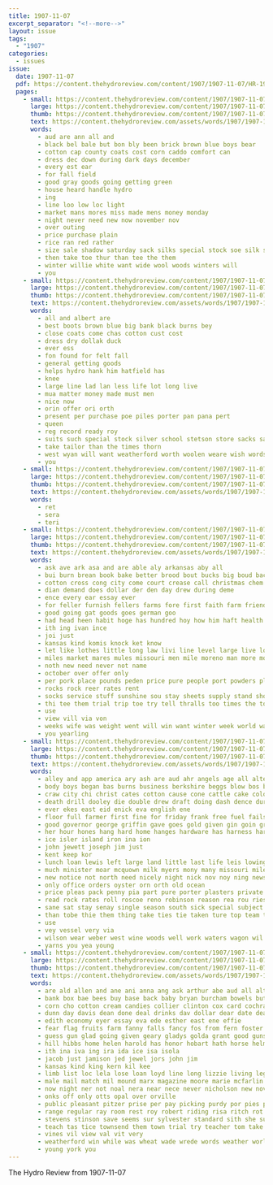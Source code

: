```yaml
---
title: 1907-11-07
excerpt_separator: "<!--more-->"
layout: issue
tags:
  - "1907"
categories:
  - issues
issue:
  date: 1907-11-07
  pdf: https://content.thehydroreview.com/content/1907/1907-11-07/HR-1907-11-07.pdf
  pages:
    - small: https://content.thehydroreview.com/content/1907/1907-11-07/small/HR-1907-11-07-01.jpg
      large: https://content.thehydroreview.com/content/1907/1907-11-07/large/HR-1907-11-07-01.jpg
      thumb: https://content.thehydroreview.com/content/1907/1907-11-07/thumbnails/HR-1907-11-07-01.jpg
      text: https://content.thehydroreview.com/assets/words/1907/1907-11-07/HR-1907-11-07-01.txt
      words:
        - aud are ann all and
        - black bel bale but bon bly been brick brown blue boys bear
        - cotton cap county coats cost corn caddo comfort can
        - dress dec down during dark days december
        - every est ear
        - for fall field
        - good gray goods going getting green
        - house heard handle hydro
        - ing
        - line loo low loc light
        - market mans mores miss made mens money monday
        - night never need new now november nov
        - over outing
        - price purchase plain
        - rice ran red rather
        - size sale shadow saturday sack silks special stock soe silk suits socks save soc sell
        - then take toe thur than tee the them
        - winter willie white want wide wool woods winters will
        - you
    - small: https://content.thehydroreview.com/content/1907/1907-11-07/small/HR-1907-11-07-02.jpg
      large: https://content.thehydroreview.com/content/1907/1907-11-07/large/HR-1907-11-07-02.jpg
      thumb: https://content.thehydroreview.com/content/1907/1907-11-07/thumbnails/HR-1907-11-07-02.jpg
      text: https://content.thehydroreview.com/assets/words/1907/1907-11-07/HR-1907-11-07-02.txt
      words:
        - all and albert are
        - best boots brown blue big bank black burns bey
        - close coats come chas cotton cust cost
        - dress dry dollak duck
        - ever ess
        - fon found for felt fall
        - general getting goods
        - helps hydro hank him hatfield has
        - knee
        - large line lad lan less life lot long live
        - mua matter money made must men
        - nice now
        - orin offer ori orth
        - present per purchase poe piles porter pan pana pert
        - queen
        - reg record ready roy
        - suits such special stock silver school stetson store sacks saving save soe suit state silks sand styles sale
        - take tailor than the times thorn
        - west wyan will want weatherford worth woolen weare wish words
        - you
    - small: https://content.thehydroreview.com/content/1907/1907-11-07/small/HR-1907-11-07-03.jpg
      large: https://content.thehydroreview.com/content/1907/1907-11-07/large/HR-1907-11-07-03.jpg
      thumb: https://content.thehydroreview.com/content/1907/1907-11-07/thumbnails/HR-1907-11-07-03.jpg
      text: https://content.thehydroreview.com/assets/words/1907/1907-11-07/HR-1907-11-07-03.txt
      words:
        - ret
        - sera
        - teri
    - small: https://content.thehydroreview.com/content/1907/1907-11-07/small/HR-1907-11-07-04.jpg
      large: https://content.thehydroreview.com/content/1907/1907-11-07/large/HR-1907-11-07-04.jpg
      thumb: https://content.thehydroreview.com/content/1907/1907-11-07/thumbnails/HR-1907-11-07-04.jpg
      text: https://content.thehydroreview.com/assets/words/1907/1907-11-07/HR-1907-11-07-04.txt
      words:
        - ask ave ark asa and are able aly arkansas aby all
        - bui burn brean book bake better brood bout bucks big boud backs boys but been bus bible buy belong business bird bank beard
        - cotton cross cong city come court crease call christmas chem cal chan china cashier can church cause
        - dian demand does dollar der den day drew during deme
        - ence every ear essay ever
        - for feller furnish fellers farms fore first faith farm friends fill from fever fife face flood fancy few
        - good going gat goods goes german goo
        - had head heen habit hoge has hundred hoy how him haft health hand hands her henke hills hydro homes homa heaven heard home
        - ith ing ivan ince
        - joi just
        - kansas kind komis knock ket know
        - let like lothes little long law livi line level large live look last lord
        - miles market mares mules missouri men mile moreno man more money mere miller males mule mar much many may
        - noth new need never not name
        - october over offer only
        - per pork place pounds peden price pure people port powders plan pick paper por pace present post poor parmer
        - rocks rock reer rates rent
        - socks service stuff sunshine sou stay sheets supply stand show shire south sell side special slaughter standard starts stock sup soe such seen see seem states season store
        - thi tee them trial trip toe try tell thralls too times the tol take than texas tex
        - use
        - view vill via von
        - weeks wife was weight went will win want winter week world walk work with worth wears
        - you yearling
    - small: https://content.thehydroreview.com/content/1907/1907-11-07/small/HR-1907-11-07-05.jpg
      large: https://content.thehydroreview.com/content/1907/1907-11-07/large/HR-1907-11-07-05.jpg
      thumb: https://content.thehydroreview.com/content/1907/1907-11-07/thumbnails/HR-1907-11-07-05.jpg
      text: https://content.thehydroreview.com/assets/words/1907/1907-11-07/HR-1907-11-07-05.txt
      words:
        - alley and app america ary ash are aud ahr angels age all alter agen arthur ago
        - body boys began bas burns business berkshire beggs blow bos brown beh brick brother been back brakebill best broom baby baie barg board big bowling bank bean buy binder buggy broadway
        - craw city chi christ cates cotton cause cone cattle cake colony cure cor call church cravin care cava carly col cost change cold charles confidential chet charlie coe clerkin cal car counts clay county corn collins come christmas
        - death drill dooley die double drew draft doing dash dence during dance der dae doty date daughter dewey deak day
        - ever ekes east eid enick eva english ene
        - floor full farmer first fine for friday frank free fuel fails fresh friends firm fruit fin falls fever foss from frantz farm fire
        - good governor george griffin gave goes gold given gin goin grate groom
        - her hour hones hang hard home hanges hardware has harness har house how henke hot hope hoe had hinton husk heater hydro harrow hunting held harry habit half height
        - ice isler island iron ina ion
        - john jewett joseph jim just
        - kent keep kor
        - lunch loan lewis left large land little last life leis lowing like litt lister line lodge lower
        - much minister moar mcquown milk myers mony many missouri miles miss mens mess monday milch market meter moun made money mee mare mey mere most mccullock mule
        - new notice not north need nicely night nick nov noy ning news necessary now
        - only office orders oyster orn orth old ocean
        - price pleas pack penny pia part pure porter plasters private paper past people pera pay prete poland polite pair payment pee page pope pot prisco
        - read rock rates roll roscoe reno robinson reason rea rou ries ready rinearson rold riding roads reid route robert rest rey rocky rowan rays
        - sane sat stay senay single season south sick special subject second sed shonkwiler suter seed seats suit short see stock sheller save supper school such stroy soon shape shell store service slow strong steady sealy shells shoe sum set steel street sale snapp stage saving stand side sell sunday
        - than tobe thie them thing take ties tie taken ture top team tree trip town tat try thou tag trout the tee tobacco too
        - use
        - vey vessel very via
        - wilson wear weber west wine woods well work waters wagon wil with williams western worth wood win walks want wife white was while week weeks window will way wellman wheat
        - yarns you yea young
    - small: https://content.thehydroreview.com/content/1907/1907-11-07/small/HR-1907-11-07-06.jpg
      large: https://content.thehydroreview.com/content/1907/1907-11-07/large/HR-1907-11-07-06.jpg
      thumb: https://content.thehydroreview.com/content/1907/1907-11-07/thumbnails/HR-1907-11-07-06.jpg
      text: https://content.thehydroreview.com/assets/words/1907/1907-11-07/HR-1907-11-07-06.txt
      words:
        - are ald allen and ane ani anna ang ask arthur abe aud all alten aban agent
        - bank box bae bees buy base back baby bryan burcham bowels butter bright bout big bread but borsa bur barr born breeding beat bee bandy bessie been brown best barnes bradley ben
        - corn cho cotton cream candies collier clinton cox card cochran cant cost cough coats crooke ching church county clint can carrier collins confidential cases cash claude city crooks cora choice call col clara crier car coe comes cold
        - dunn day davis dean done deal drinks dav dollar dear date dearborn days dane down dew
        - edith economy eyer essay eva ede esther east ene effie
        - fear flag fruits farm fanny falls fancy fos from fern foster forest fred free fruit felton first for fitzpatrick fine fast friday
        - guess gun glad going given geary gladys golda grant good guns griffin german gray goods getting
        - hill hibbs home helen harold has honor hobart hath horse helm had her harry henke hunter hope happy hoyt horace hafer hastings hinton herndon homa haigh hey hanes hydro herbert hungate hazell hart hoh head hon
        - ith ina iva ing ira ida ice isa isola
        - jacob just jamison jed jewel jors john jim
        - kansas kind king kern kil kee
        - limb list loc lela lose loan loyd line long lizzie living leggins life last longer lot light left lavern large little laxa
        - male mail match mil mound marx magazine moore marie mcfarlin mullendore mabel mildred morgan much mise mens monday myrtle meck morning man missouri money myers most marvil mighty miss miller
        - now night ner not noal nera near nece never nicholson new nov nice nim nat need nellie
        - onks off only otts opal over orville
        - public pleasant pitzer prise per pay picking purdy por pies present pack people past plain par pine pile porter pure petit poland peden pee perce price
        - range regular ray room rest roy robert riding risa ritch rot roberts ream real rou ross roman reid robinson route
        - stevens stinson save seems sur sylvester standard sith she suit service schaffner sharpless sun sick stuff see strain stock surgeon schoo stan store snodgrass station school sih stright said saturday susie sharp shells such sell sone short sat sunday second selling safe suits square sale sells sala
        - teach tas tice townsend them town trial try teacher tom take tecumseh trees the taken
        - vines vil view val vit very
        - weatherford win while was wheat wade wrede words weather worlds works want woods willard week wish with will work weeks worn worth wool wife west willis write worthy well wes
        - young york you
---
```


The Hydro Review from 1907-11-07

<!--more-->

